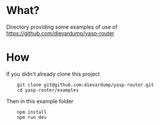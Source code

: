 # What?

Directory providing some examples of use of https://github.com/dievardump/yasp-router

# How

If you didn't already clone this project

```
    git clone git@github.com:dievardump/yasp-router.git
    cd yasp-router/examples
```

Then in this example folder

```
    npm install
    npm run dev
```

